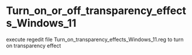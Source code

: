 # Turn_on_or_off_transparency_effects_Windows_11

execute regedit file Turn_on_transparency_effects_Windows_11.reg to turn on transparency effect

